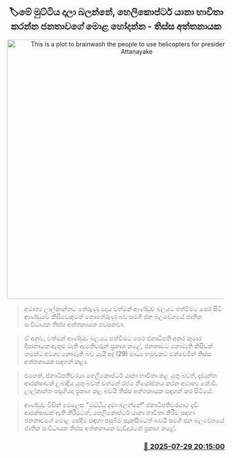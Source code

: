 <p align='center'><b><h2 align='center' title='This is a plot to brainwash the people to use helicopters for president - Tissa Attanayake'>🏷මේ මුට්ටිය දාලා බලන්නේ, හෙලිකොප්ටර් යානා භාවිතා කරන්න ජනතාවගේ මොළ හෝදන්න - තිස්ස අත්තනායක</h2></b></p>
<p align='center'><img src='https://helakuru.sgp1.cdn.digitaloceanspaces.com/esana/images/lib/thissa-aththanayake.jpg' width='600' alt='This is a plot to brainwash the people to use helicopters for president - Tissa Attanayake'></p>

> අමාත්‍ය ලාල්කාන්තට තේරුණු දෙය වත්මන් ආණ්ඩුව බලයට පත්වීමට පෙර සිටි ආණ්ඩුවේ කිසිවෙකුටත් නොතේරුණු බව සමගි ජන බලවේගයේ ජාතික සංවිධායක තිස්ස අත්තනායක පවසනවා.

> ඒ අනුව, වත්මන් ආණ්ඩුව බලයට පත්වීමට පෙර ජනාධිපති අනුර කුමාර දිසානායක ඇතුළු මැති ඇමතිවරුන් ප්‍රකාශ කළේ, ජනතාවට නොමැති කිසිවක් තමන්ට අවශ්‍ය නොමැති බව යැයි අද (29) මාධ්‍ය හමුවකට එක්වෙමින් තිස්ස අත්තනායක සඳහන් කළා.

> එහෙත්, ජනාධිපතිවරයා හෙලිකොප්ටර් යානා භාවිතා කළ යුතු බවත්, දැවැන්ත ආරක්ෂාවක් ලබාදිය යුතු බවත් වත්මන් රජය නියෝජනය කරන අමාත්‍ය කේ.ඩී. ලාල්කාන්ත පසුගියදා ප්‍රකාශ කළ බවයි තිස්ස අත්තනායක සඳහන් කර සිටියේ.

> ආණ්ඩුව විසින් මෙලෙස <em>“මුට්ටිය දමා බලන්නේ”</em> ජනාධිපතිවරයාට දැඩි ආරක්ෂාවක් ඇති කිරීමටත්, හෙලිකොප්ටර් යානා භාවිතා කිරීම සඳහා ජනතාවගේ මොළ සේදීම සඳහා පසුබිම සැකසීමටත් බවයි සමගි ජන බලවේගයේ ජාතික සංවිධායක තිස්ස අත්තනායක වැඩිදුරටත් ප්‍රකාශ කළේ.



<h3 align='right'><a href='https://www.helakuru.lk/esana/p/112257/'>📅 2025-07-29 20:15:00</a></h3>
